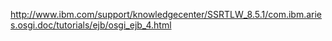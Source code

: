 http://www.ibm.com/support/knowledgecenter/SSRTLW_8.5.1/com.ibm.aries.osgi.doc/tutorials/ejb/osgi_ejb_4.html
